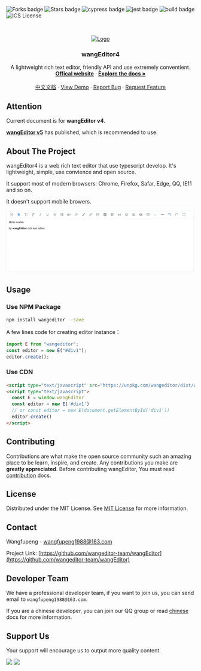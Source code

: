 <!-- Badge -->
![Forks badge](https://img.shields.io/badge/Forks-2.4k-green)
![Stars badge](https://img.shields.io/badge/stars-10.8K-brightgreen)
![cypress badge](https://img.shields.io/badge/E2E-Cypress-brightgreen)
![jest badge](https://img.shields.io/badge/unit%20test-jest-yellowgreen)
![build badge](https://github.com/wangeditor-team/wangEditor/workflows/build/badge.svg)
![ICS License](https://img.shields.io/badge/License-ISC-blue)

<!-- PROJECT LOGO -->
<br />
<p align="center">
  <a href="http://www.wangeditor.com/">
    <img src="http://www.wangeditor.com/imgs/logo.jpeg" alt="Logo" width="80" height="80">
  </a>

  <h3 align="center">wangEditor4</h3>

  <p align="center">
    A lightweight rich text editor, friendly API and use extremely conventient.
    <br />
    <a href="http://www.wangeditor.com"><strong>Offical website</strong></a>
    ·
    <a href="https://www.wangeditor.com/v4-en/"><strong>Explore the docs »</strong></a>
    <br />
    <br />
    <a href="https://www.wangeditor.com/v4/">中文文档</a>
    ·
    <a href="https://codepen.io/collection/DNmPQV">View Demo</a>
    ·
    <a href="https://github.com/wangeditor-team/wangEditor/issues/new?template=bug.md">Report Bug</a>
    ·
    <a href="https://github.com/wangeditor-team/wangEditor/issues/new?template=feature.md">Request Feature</a>
  </p>
</p>

## Attention

Current document is for **wangEditor v4**.

**[wangEditor v5](https://www.wangeditor.com/)** has published, which is recommended to use.

<!-- ABOUT THE PROJECT -->
## About The Project

wangEditor4 is a web rich text editor that use typescript develop. It's lightweight, simple, use convience and open source.

It support most of modern browsers: Chrome, Firefox, Safar, Edge, QQ, IE11 and so on.

It doesn't support mobile browers.

![Product Name Screen Shot](./images/demo.png)

## Usage

### Use NPM Package
```sh
npm install wangeditor --save
``` 
A few lines code for creating editor instance：

```js
import E from "wangeditor";
const editor = new E("#div1");
editor.create();
```

### Use CDN
```html
<script type="text/javascript" src="https://unpkg.com/wangeditor/dist/wangEditor.min.js"></script>
<script type="text/javascript">
  const E = window.wangEditor
  const editor = new E('#div1')
  // or const editor = new E(document.getElementById('div1'))
  editor.create()
</script>
```

<!-- CONTRIBUTING -->
## Contributing

Contributions are what make the open source community such an amazing place to be learn, inspire, and create. Any contributions you make are **greatly appreciated**. Before contributing wangEditor, You must read [contribution](./docs/contribution.md) docs.

<!-- LICENSE -->
## License

Distributed under the MIT License. See [MIT License](https://en.wikipedia.org/wiki/MIT_license) for more information.

<!-- CONTACT -->
## Contact

Wangfupeng - wangfupeng1988@163.com

Project Link: [https://github.com/wangeditor-team/wangEditor](https://github.com/wangeditor-team/wangEditor)

## Developer Team
We have a professional developer team, if you want to join us, you can send email to `wangfupeng1988@163.com`.

If you are a chinese developer, you can join our QQ group or read [chinese](./README-zh-cn.md) docs for more information.

## Support Us

Your support will encourage us to output more quality content.

![](https://raw.githubusercontent.com/wangeditor-team/wangEditor/docs-en-lang/docs/imgs/ali-pay.jpeg)
![](https://raw.githubusercontent.com/wangeditor-team/wangEditor/docs-en-lang/docs/imgs/wechat-pay.jpeg)
